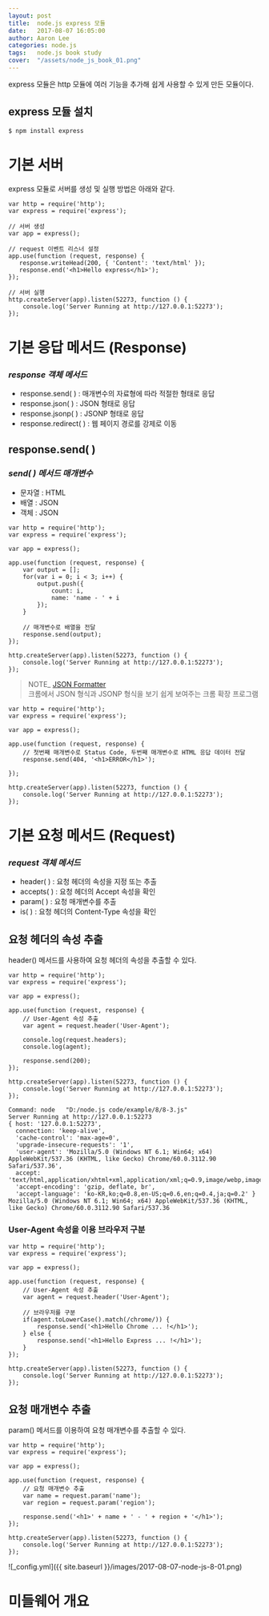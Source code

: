 ```yaml
---
layout: post
title:  node.js express 모듈
date:   2017-08-07 16:05:00
author: Aaron Lee
categories: node.js
tags:	node.js book study
cover:  "/assets/node_js_book_01.png"
---
```


express 모듈은 http 모듈에 여러 기능을 추가해 쉽게 사용할 수 있게 만든 모듈이다.

## express 모듈 설치
```
$ npm install express
```

# 기본 서버
express 모듈로 서버를 생성 및 실행 방법은 아래와 같다.
```
var http = require('http');
var express = require('express');

// 서버 생성
var app = express();

// request 이벤트 리스너 설정
app.use(function (request, response) {
   response.writeHead(200, { 'Content': 'text/html' });
   response.end('<h1>Hello express</h1>'); 
});

// 서버 실행
http.createServer(app).listen(52273, function () {
    console.log('Server Running at http://127.0.0.1:52273');
});
```

# 기본 응답 메서드 (Response)
### *response 객체 메서드*
- response.send( ) : 매개변수의 자료형에 따라 적절한 형태로 응답
- response.json( ) : JSON 형태로 응답
- response.jsonp( ) : JSONP 형태로 응답
- response.redirect( ) : 웹 페이지 경로를 강제로 이동

## response.send( )
### *send( ) 메서드 매개변수*
- 문자열 : HTML
- 배열 : JSON
- 객체 : JSON

```
var http = require('http');
var express = require('express');

var app = express();

app.use(function (request, response) {
    var output = [];
    for(var i = 0; i < 3; i++) {
        output.push({
            count: i,
            name: 'name - ' + i
        });
    }
    
    // 매개변수로 배열을 전달
    response.send(output);
});

http.createServer(app).listen(52273, function () {
    console.log('Server Running at http://127.0.0.1:52273');
});
```

> NOTE_ [JSON Formatter](https://aaronleedev.github.io/development/tool/2017/08/11/development-tool-json-formatter.html)  
> 크롬에서 JSON 형식과 JSONP 형식을 보기 쉽게 보여주는 크롬 확장 프로그램

```
var http = require('http');
var express = require('express');

var app = express();

app.use(function (request, response) {
    // 첫번째 매개변수로 Status Code, 두번째 매개변수로 HTML 응답 데이터 전달
    response.send(404, '<h1>ERROR</h1>');
    
});

http.createServer(app).listen(52273, function () {
    console.log('Server Running at http://127.0.0.1:52273');
});
```

# 기본 요청 메서드 (Request)
### *request 객체 메서드*
- header( ) : 요청 헤더의 속성을 지정 또는 추출
- accepts( ) : 요청 헤더의 Accept 속성을 확인
- param( ) : 요청 매개변수를 추출
- is( ) : 요청 헤더의 Content-Type 속성을 확인

## 요청 헤더의 속성 추출
header() 메서드를 사용하여 요청 헤더의 속성을 추출할 수 있다.
```
var http = require('http');
var express = require('express');

var app = express();

app.use(function (request, response) {
    // User-Agent 속성 추출
    var agent = request.header('User-Agent');
    
    console.log(request.headers);
    console.log(agent);
    
    response.send(200);
});

http.createServer(app).listen(52273, function () {
    console.log('Server Running at http://127.0.0.1:52273');
});
```
```
Command: node   "D:/node.js code/example/8/8-3.js" 
Server Running at http://127.0.0.1:52273
{ host: '127.0.0.1:52273',
  connection: 'keep-alive',
  'cache-control': 'max-age=0',
  'upgrade-insecure-requests': '1',
  'user-agent': 'Mozilla/5.0 (Windows NT 6.1; Win64; x64) AppleWebKit/537.36 (KHTML, like Gecko) Chrome/60.0.3112.90 Safari/537.36',
  accept: 'text/html,application/xhtml+xml,application/xml;q=0.9,image/webp,image/apng,*/*;q=0.8',
  'accept-encoding': 'gzip, deflate, br',
  'accept-language': 'ko-KR,ko;q=0.8,en-US;q=0.6,en;q=0.4,ja;q=0.2' }
Mozilla/5.0 (Windows NT 6.1; Win64; x64) AppleWebKit/537.36 (KHTML, like Gecko) Chrome/60.0.3112.90 Safari/537.36
```

### User-Agent 속성을 이용 브라우저 구분 
```
var http = require('http');
var express = require('express');

var app = express();

app.use(function (request, response) {
    // User-Agent 속성 추출
    var agent = request.header('User-Agent');
    
    // 브라우저를 구분
    if(agent.toLowerCase().match(/chrome/)) {
        response.send('<h1>Hello Chrome ... !</h1>');
    } else {
        response.send('<h1>Hello Express ... !</h1>');
    }
});

http.createServer(app).listen(52273, function () {
    console.log('Server Running at http://127.0.0.1:52273');
});
```

## 요청 매개변수 추출
param() 메서드를 이용하여 요청 매개변수를 추출할 수 있다.
```
var http = require('http');
var express = require('express');

var app = express();

app.use(function (request, response) {
    // 요청 매개변수 추출
    var name = request.param('name');
    var region = request.param('region');
    
    response.send('<h1>' + name + ' - ' + region + '</h1>');
});

http.createServer(app).listen(52273, function () {
    console.log('Server Running at http://127.0.0.1:52273');
});
```

![_config.yml]({{ site.baseurl }}/images/2017-08-07-node-js-8-01.png)

# 미들웨어 개요
